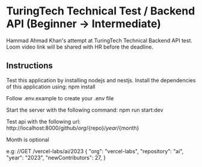 # TuringTech Technical Test / Backend API (Beginner -> Intermediate)
Hammad Ahmad Khan's attempt at TuringTech Technical Backend API test. Loom video link will be shared with HR before the deadline.

## Instructions

Test this application by installing nodejs and nestjs.
Install the dependencies of this application using:
    npm install

Follow .env.example to create your .env file

Start the server with the following command:
npm run start:dev

Test api with the following url:
http://localhost:8000/github/${org}/${repo}/${year}/${month}

Month is optional

e.g:
//GET /vercel-labs/ai/2023
{
    "org": "vercel-labs",
    "repository": "ai", 
    "year": "2023",
    "newContributors": 27,
}
